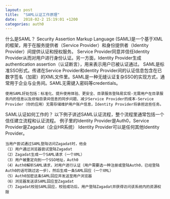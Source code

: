 ```yaml
---
layout: post
title:  "SAML认证工作原理"
date:   2018-02-2 15:19:01 +1200
categories: auth0
---
```

什么是SAML？
    Security Assertion Markup Language (SAML)是一个基于XML的框架，用于在服务提供者（Service Provider）和身份提供者（Identity Provider）间提供认证和授权服务。
    Service Provider同意并信任Identity Provider从而对用户进行身份认证。另一方面，Identity Provider生成authentication assertion（认证断言），用来表示用户已被认证通过。
    SAML是标准SSO形式。传递在Service Provider和dentity Provider间的认证信息包含在已数字签名（加密）的XML文件里。SAML是一种无缝认证复杂SSO的实现方式，通常用于企业与业务间。SAML无需键入密码等credentials。

    使用SAML好处包括：标准化、提升使用体验、更安全、目录服务登陆易实现-无需用户在目录服务内的信息以及烦恼目录间信息的同步问题、减少Service Provider的成本-Service Provider（你的应用）无需存储维护用户账户信息，Identity Provider将承担这些任务。

SAML认证如何工作的？
    以下例子讲述SAML认证流程，整个流程里通常包括一个信任建立流程和认证流程。
    例子里的Identity Provider是Auth0，Service Provider是Zagadat（企业HR系统）
    Identity Provider可以是任何其他Identity Provider。

    当用户尝试通过SAML登陆访问Zagadat时，他会
    （1）用户通过浏览器尝试登陆Zagadat
    （2）Zagadat生成一个SAML请求（一个XML）
    （3）用户被重定向到一个SSO地址，Auth0
    （4）Auth0解析SAML请求，对用户进行认证（用户需要选一种注册或登陆Auth0，已经登陆Auth0的话可跳过这一步），然后生成一条SAML回应（一个XML）
    （5）Auth0加密这条SAML回应并发送至用户浏览器
    （6）浏览器发送该SAML回应至Zagadat
    （7）Zagadat校验SAML回应，校验成功后，用户登陆Zagadat并获得访问该系统内的资源权限

